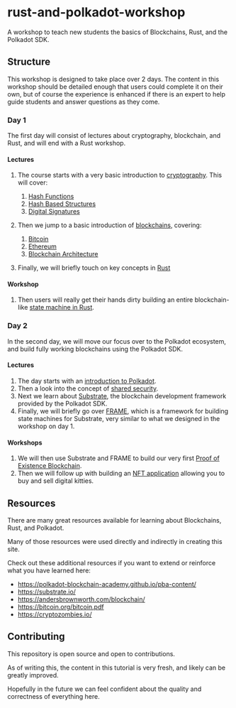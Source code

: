 # rust-and-polkadot-workshop

 A workshop to teach new students the basics of Blockchains, Rust, and the Polkadot SDK.

## Structure

This workshop is designed to take place over 2 days.
The content in this workshop should be detailed enough that users could complete it on their own, but of course the experience is enhanced if there is an expert to help guide students and answer questions as they come.

### Day 1

The first day will consist of lectures about cryptography, blockchain, and Rust, and will end with a Rust workshop.

#### Lectures

1. The course starts with a very basic introduction to [cryptography](pre-rust/crypto/). This will cover:
	1. [Hash Functions](pre-rust/crypto/hash.md)
	2. [Hash Based Structures](pre-rust/crypto/hash-structures.md)
	3. [Digital Signatures](pre-rust/crypto/signatures.md)

2. Then we jump to a basic introduction of [blockchains](pre-rust/blockchain/), covering:
	1. [Bitcoin](pre-rust/blockchain/bitcoin.md)
	2. [Ethereum](pre-rust/blockchain/ethereum.md)
	3. [Blockchain Architecture](pre-rust/blockchain/architecture.md)

3. Finally, we will briefly touch on key concepts in [Rust](pre-rust/why-rust.md)

#### Workshop

1. Then users will really get their hands dirty building an entire blockchain-like [state machine in Rust](https://www.shawntabrizi.com/rust-state-machine/).

### Day 2

In the second day, we will move our focus over to the Polkadot ecosystem, and build fully working blockchains using the Polkadot SDK.

#### Lectures

1. The day starts with an [introduction to Polkadot](pre-polkadot/polkadot-basics.md).
2. Then a look into the concept of [shared security](pre-polkadot/shared-security.md).
3. Next we learn about [Substrate](pre-polkadot/substrate-basics.md), the blockchain development framework provided by the Polkadot SDK.
4. Finally, we will briefly go over [FRAME](pre-polkadot/frame-basics.md), which is a framework for building state machines for Substrate, very similar to what we designed in the workshop on day 1.

#### Workshops

1. We will then use Substrate and FRAME to build our very first [Proof of Existence Blockchain](polkadot/proof-of-existence/).
2. Then we will follow up with building an [NFT application](polkadot/collectables/) allowing you to buy and sell digital kitties.

## Resources

There are many great resources available for learning about Blockchains, Rust, and Polkadot.

Many of those resources were used directly and indirectly in creating this site.

Check out these additional resources if you want to extend or reinforce what you have learned here:

- https://polkadot-blockchain-academy.github.io/pba-content/
- https://substrate.io/
- https://andersbrownworth.com/blockchain/
- https://bitcoin.org/bitcoin.pdf
- https://cryptozombies.io/

## Contributing

This repository is open source and open to contributions.

As of writing this, the content in this tutorial is very fresh, and likely can be greatly improved.

Hopefully in the future we can feel confident about the quality and correctness of everything here.
